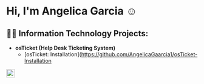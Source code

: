 <h1>Hi, I'm Angelica Garcia <a href="https://linkedin.com/in/angelica-gaarcia"></a>☺</h1>

<h2>👨‍💻 Information Technology Projects:</h2>

- <b>osTicket (Help Desk Ticketing System)</b>
  - [osTicket: Installation](https://github.com/AngelicaGaarcia1/osTicket-Installation

[<img align="left" alt="Angelica | LinkedIn" width="22px" src="https://cdn.jsdelivr.net/npm/simple-icons@v3/icons/linkedin.svg" />][linkedin]


[linkedin]: https://linkedin.com/in/angelica-gaarcia

